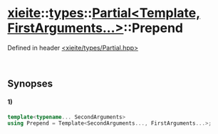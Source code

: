 # [xieite](../../../../../xieite.md)\:\:[types](../../../../../types.md)\:\:[Partial\<Template, FirstArguments...\>](../../../Partial.md)\:\:Prepend
Defined in header [<xieite/types/Partial.hpp>](../../../../../../include/xieite/types/Partial.hpp)

&nbsp;

## Synopses
#### 1)
```cpp
template<typename... SecondArguments>
using Prepend = Template<SecondArguments..., FirstArguments...>;
```
